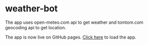# weather-bot
The app uses open-meteo.com api to get weather and tomtom.com geocoding api to get location.

The app is now live on GitHub pages. [Click here](https://ryanmontville.github.io/weather-bot/) to load the app.
